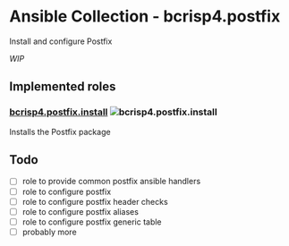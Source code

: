 # Ansible Collection - bcrisp4.postfix

Install and configure Postfix

*WIP*

## Implemented roles

### [bcrisp4.postfix.install](https://github.com/bcrisp4/ansible-collection-postfix/tree/main/roles/install) ![bcrisp4.postfix.install](https://github.com/bcrisp4/ansible-collection-postfix/workflows/bcrisp4.postfix.install/badge.svg)

Installs the Postfix package


## Todo
- [ ] role to provide common postfix ansible handlers
- [ ] role to configure postfix
- [ ] role to configure postfix header checks
- [ ] role to configure postfix aliases
- [ ] role to configure postfix generic table
- [ ] probably more
